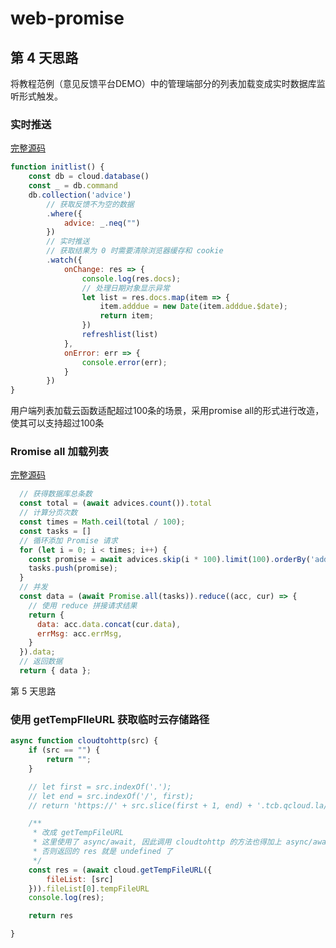 # web-promise



## 第 4 天思路
 将教程范例（意见反馈平台DEMO）中的管理端部分的列表加载变成实时数据库监听形式触发。
### 实时推送

[完整源码](https://github.com/whppxp/webpromise/blob/master/webviews/asset/admin.js#L76-L98)

```js
function initlist() {
    const db = cloud.database()
    const _ = db.command
    db.collection('advice')
        // 获取反馈不为空的数据
        .where({
            advice: _.neq("")
        })
        // 实时推送
        // 获取结果为 0 时需要清除浏览器缓存和 cookie
        .watch({
            onChange: res => {
                console.log(res.docs);
                // 处理日期对象显示异常
                let list = res.docs.map(item => {
                    item.adddue = new Date(item.adddue.$date);
                    return item;
                })
                refreshlist(list)
            },
            onError: err => {
                console.error(err);
            }
        })
}
```


用户端列表加载云函数适配超过100条的场景，采用promise all的形式进行改造，使其可以支持超过100条
### Rromise all 加载列表

[完整源码](https://github.com/whppxp/webpromise/blob/master/cloudfunctions/init/index.js#L10-L29)

```js
  // 获得数据库总条数
  const total = (await advices.count()).total
  // 计算分页次数
  const times = Math.ceil(total / 100);
  const tasks = []
  // 循环添加 Promise 请求
  for (let i = 0; i < times; i++) {
    const promise = await advices.skip(i * 100).limit(100).orderBy('adddue', 'desc').get();
    tasks.push(promise);
  }
  // 并发
  const data = (await Promise.all(tasks)).reduce((acc, cur) => {
    // 使用 reduce 拼接请求结果
    return {
      data: acc.data.concat(cur.data),
      errMsg: acc.errMsg,
    }
  }).data;
  // 返回数据
  return { data };
```
第 5 天思路
### 使用 getTempFIleURL 获取临时云存储路径
```js
async function cloudtohttp(src) {
    if (src == "") {
        return "";
    }

    // let first = src.indexOf('.');
    // let end = src.indexOf('/', first);
    // return 'https://' + src.slice(first + 1, end) + '.tcb.qcloud.la/' + src.slice(end + 1, src.length);

    /**
     * 改成 getTempFileURL
     * 这里使用了 async/await, 因此调用 cloudtohttp 的方法也得加上 async/await
     * 否则返回的 res 就是 undefined 了
     */
    const res = (await cloud.getTempFileURL({
        fileList: [src]
    })).fileList[0].tempFileURL
    console.log(res);

    return res

}
```
